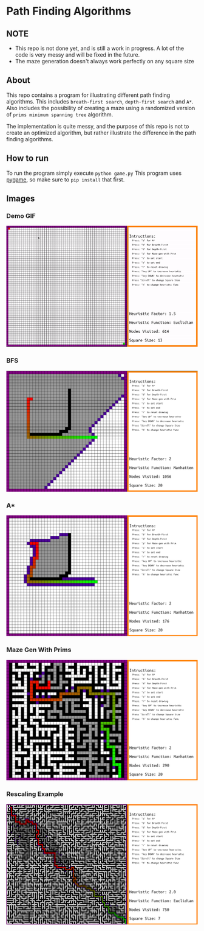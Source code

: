 # Path Finding Algorithms

## NOTE
- This repo is not done yet, and is still a work in progress. A lot of the code is very messy and will be fixed in the future.
- The maze generation doesn't always work perfectly on any square size

## About
This repo contains a program for illustrating different path finding algorithms. This includes `breath-first search`, `depth-first search` and `A*`. Also includes the possibility of creating a maze using a randomized version of `prims minimum spanning tree` algorithm.

The implementation is quite messy, and the purpose of this repo is not to create an optimized algorithm, but rather illustrate the difference in the path finding algorithms.

## How to run
To run the program simply execute `python game.py`
This program uses [pygame](https://www.pygame.org/wiki/about), so make sure to `pip install` that first.


## Images

### Demo GIF
![Alt text](./images/demo.gif)

### BFS 
![Alt text](./images/bfs.png)

### A\* 
![Alt text](./images/astar.png)

### Maze Gen With Prims 
![Alt text](./images/maze.png)

### Rescaling Example
![Alt text](./images/big.png)

